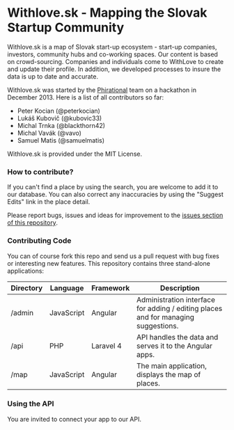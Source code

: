 # Withlove.sk - Mapping the Slovak Startup Community

Withlove.sk is a map of Slovak start-up ecosystem - start-up companies, investors, community hubs and co-working spaces. Our content is based on crowd-sourcing. Companies and individuals come to WithLove to create and update their profile. In addition, we developed processes to insure the data is up to date and accurate.

Withlove.sk was started by the [Phirational](https://github.com/Phirational) team on a hackathon in December 2013. Here is a list of all contributors so far:

- Peter Kocian (@peterkocian)
- Lukáš Kubovič (@kubovic33)
- Michal Trnka (@blackthorn42)
- Michal Vavák (@vavo)
- Samuel Matis (@samuelmatis)

Withlove.sk is provided under the MIT License.

### How to contribute?

If you can't find a place by using the search, you are welcome to add it to our database. You can also correct any inaccuracies by using the "Suggest Edits" link in the place detail.

Please report bugs, issues and ideas for improvement to the [issues section of this repository](https://github.com/Phirational/withlove/issues). 

### Contributing Code

You can of course fork this repo and send us a pull request with bug fixes or interesting new features. This repository contains three stand-alone applications:

Directory | Language | Framework | Description
------------- | ------------- |  ------------- | ------------- 
/admin | JavaScript | Angular | Administration interface for adding / editing places and for managing suggestions.
/api | PHP | Laravel 4 | API handles the data and serves it to the Angular apps.
/map | JavaScript | Angular | The main application, displays the map of places.

### Using the API

You are invited to connect your app to our API.
